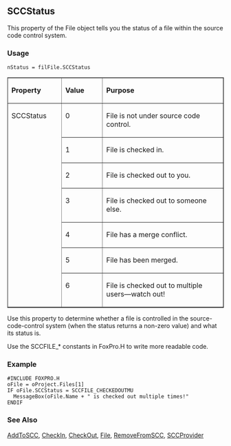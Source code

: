 ## SCCStatus

This property of the File object tells you the status of a file within the source code control system.

### Usage

```foxpro
nStatus = filFile.SCCStatus
```
<table border cellspacing=0 cellpadding=0 width=100%>
<tr>
  <td width=25% valign=top>
  <p><b>Property</b></p>
  </td>
  <td width=14% valign=top>
  <p><b>Value</b></p>
  </td>
  <td width=61% valign=top>
  <p><b>Purpose</b></p>
  </td>
 </tr>
<tr>
  <td width=25% rowspan=7 valign=top>
  <p>SCCStatus</p>
  </td>
  <td width=14% valign=top>
  <p>0</p>
  </td>
  <td width=61% valign=top>
  <p>File is not under source code control.</p>
  </td>
 </tr>
<tr>
  <td width=19% valign=top>
  <p>1</p>
  </td>
  <td width=81% valign=top>
  <p>File is checked in.</p>
  </td>
 </tr>
<tr>
  <td width=19% valign=top>
  <p>2</p>
  </td>
  <td width=81% valign=top>
  <p>File is checked out to you.</p>
  </td>
 </tr>
<tr>
  <td width=19% valign=top>
  <p>3</p>
  </td>
  <td width=81% valign=top>
  <p>File is checked out to someone else.</p>
  </td>
 </tr>
<tr>
  <td width=19% valign=top>
  <p>4</p>
  </td>
  <td width=81% valign=top>
  <p>File has a merge conflict.</p>
  </td>
 </tr>
<tr>
  <td width=19% valign=top>
  <p>5</p>
  </td>
  <td width=81% valign=top>
  <p>File has been merged.</p>
  </td>
 </tr>
<tr>
  <td width=19% valign=top>
  <p>6</p>
  </td>
  <td width=81% valign=top>
  <p>File is checked out to multiple users&mdash;watch out!</p>
  </td>
 </tr>
</table>

Use this property to determine whether a file is controlled in the source-code-control system (when the status returns a non-zero value) and what its status is.

Use the SCCFILE_* constants in FoxPro.H to write more readable code.

### Example

```foxpro
#INCLUDE FOXPRO.H
oFile = oProject.Files[1]
IF oFile.SCCStatus = SCCFILE_CHECKEDOUTMU
  MessageBox(oFile.Name + " is checked out multiple times!"
ENDIF
```
### See Also

[AddToSCC](s4g750.md), [CheckIn](s4g751.md), [CheckOut](s4g751.md), [File](s4g755.md), [RemoveFromSCC](s4g750.md), [SCCProvider](s4g738.md)